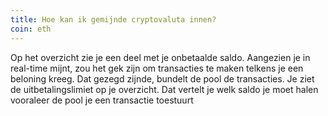 ```yaml
---
title: Hoe kan ik gemijnde cryptovaluta innen?
coin: eth
---
```


Op het overzicht zie je een deel met je onbetaalde saldo. Aangezien je in real-time mijnt, zou het gek zijn om transacties te maken telkens je een beloning kreeg. Dat gezegd zijnde, bundelt de pool de transacties. Je ziet de uitbetalingslimiet op je overzicht. Dat vertelt je welk saldo je moet halen vooraleer de pool je een transactie toestuurt
